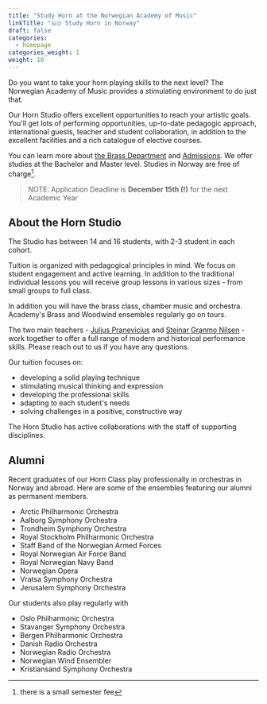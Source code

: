 ```yaml
---
title: "Study Horn at the Norwegian Academy of Music"
linkTitle: "🇳🇴 Study Horn in Norway"
draft: false
categories:
  - homepage
categories_weight: 1
weight: 10
---
```



Do you want to take your horn playing skills to the next level? The Norwegian Academy of Music provides a stimulating environment to do just that.

Our Horn Studio offers excellent opportunities to reach your artistic goals. You'll get lots of performing opportunities, up-to-date pedagogic approach, international guests, teacher and student collaboration, in addition to the excellent facilities and a rich catalogue of elective courses.

You can learn more about [the Brass Department](https://nmh.no/en/departments/brass) and [Admissions](https://nmh.no/en/apply). We offer studies at the Bachelor and Master level. Studies in Norway are free of charge[^fee].

> NOTE: Application Deadline is **December 15th (!)** for the next Academic Year

## About the Horn Studio

The Studio has between 14 and 16 students, with 2-3 student in each cohort.

Tuition is organized with pedagogical principles in mind. We focus on student engagement and active learning. In addition to the traditional individual lessons you will receive group lessons in various sizes - from small groups to full class.

In addition you will have the brass class, chamber music and orchestra. Academy's Brass and Woodwind ensembles regularly go on tours.

The two main teachers - [Julius Pranevicius](https://juliuspranevicius.com) and [Steinar Granmo Nilsen](https://nmh.no/en/contact-us/employees/steinar-granmo-nilsen) - work together to offer a full range of modern and historical performance skills. Please reach out to us if you have any questions.

Our tuition focuses on:

- developing a solid playing technique
- stimulating musical thinking and expression
- developing the professional skills
- adapting to each student's needs
- solving challenges in a positive, constructive way

The Horn Studio has active collaborations with the staff of supporting disciplines.

## Alumni

Recent graduates of our Horn Class play professionally in orchestras in Norway and abroad. Here are some of the ensembles featuring our alumni as permanent members.

- Arctic Philharmonic Orchestra
- Aalborg Symphony Orchestra
- Trondheim Symphony Orchestra
- Royal Stockholm Philharmonic Orchestra
- Staff Band of the Norwegian Armed Forces
- Royal Norwegian Air Force Band
- Royal Norwegian Navy Band
- Norwegian Opera
- Vratsa Symphony Orchestra
- Jerusalem Symphony Orchestra

Our students also play regularly with

- Oslo Philharmonic Orchestra
- Stavanger Symphony Orchestra
- Bergen Philharmonic Orchestra
- Danish Radio Orchestra
- Norwegian Radio Orchestra
- Norwegian Wind Ensembler
- Kristiansand Symphony Orchestra

[^fee]: there is a small semester fee
